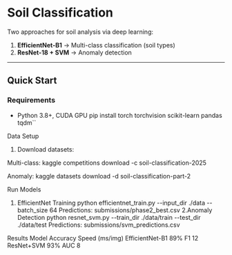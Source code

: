 # Soil Classification

Two approaches for soil analysis via deep learning:

1. **EfficientNet-B1** → Multi-class classification (soil types)  
2. **ResNet-18 + SVM** → Anomaly detection

---

## Quick Start

### Requirements
- Python 3.8+, CUDA GPU
pip install torch torchvision scikit-learn pandas tqdm``

Data Setup
1. Download datasets:

Multi-class: kaggle competitions download -c soil-classification-2025

Anomaly: kaggle datasets download -d soil-classification-part-2

Run Models
1. EfficientNet Training
   python efficientnet_train.py --input_dir ./data --batch_size 64
   Predictions: submissions/phase2_best.csv
2.Anomaly Detection
python resnet_svm.py --train_dir ./data/train --test_dir ./data/test
Predictions: submissions/svm_predictions.csv

Results
Model	Accuracy	Speed (ms/img)
EfficientNet-B1	89% F1	12
ResNet+SVM	93% AUC	8
